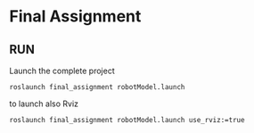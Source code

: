 # Final Assignment
## RUN

Launch the complete project
```
roslaunch final_assignment robotModel.launch 
```
to launch also Rviz
```
roslaunch final_assignment robotModel.launch use_rviz:=true
